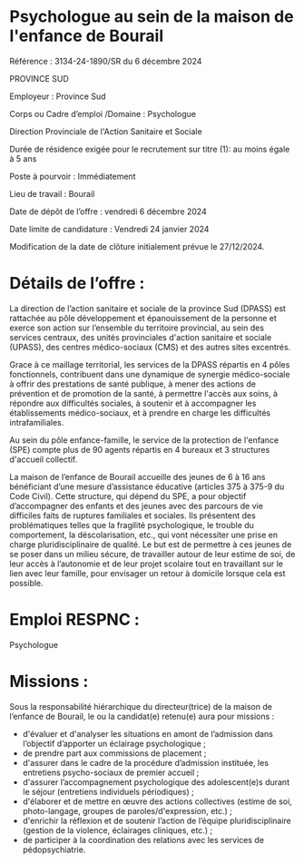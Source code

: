 # Psychologue au sein de la maison de l'enfance de Bourail

Référence : 3134-24-1890/SR du 6 décembre 2024

PROVINCE SUD

Employeur : Province Sud

Corps ou Cadre d’emploi /Domaine : Psychologue

Direction Provinciale de l'Action Sanitaire et Sociale

Durée de résidence exigée pour le recrutement sur titre (1): au moins égale à 5 ans

Poste à pourvoir : Immédiatement

Lieu de travail : Bourail

Date de dépôt de l’offre : vendredi 6 décembre 2024

Date limite de candidature : Vendredi 24 janvier 2024

Modification de la date de clôture initialement prévue le 27/12/2024.

# Détails de l’offre :

La direction de l’action sanitaire et sociale de la province Sud (DPASS) est rattachée au pôle développement et épanouissement de la personne et exerce son action sur l’ensemble du territoire provincial, au sein des services centraux, des unités provinciales d'action sanitaire et sociale (UPASS), des centres médico-sociaux (CMS) et des autres sites excentrés.

Grace à ce maillage territorial, les services de la DPASS répartis en 4 pôles fonctionnels, contribuent dans une dynamique de synergie médico-sociale à offrir des prestations de santé publique, à mener des actions de prévention et de promotion de la santé, à permettre l'accès aux soins, à répondre aux difficultés sociales, à soutenir et à accompagner les établissements médico-sociaux, et à prendre en charge les difficultés intrafamiliales.

Au sein du pôle enfance-famille, le service de la protection de l'enfance (SPE) compte plus de 90 agents répartis en 4 bureaux et 3 structures d'accueil collectif.

La maison de l’enfance de Bourail accueille des jeunes de 6 à 16 ans bénéficiant d’une mesure d’assistance éducative (articles 375 à 375-9 du Code Civil). Cette structure, qui dépend du SPE, a pour objectif d’accompagner des enfants et des jeunes avec des parcours de vie difficiles faits de ruptures familiales et sociales. Ils présentent des problématiques telles que la fragilité psychologique, le trouble du comportement, la déscolarisation, etc., qui vont nécessiter une prise en charge pluridisciplinaire de qualité. Le but est de permettre à ces jeunes de se poser dans un milieu sécure, de travailler autour de leur estime de soi, de leur accès à l’autonomie et de leur projet scolaire tout en travaillant sur le lien avec leur famille, pour envisager un retour à domicile lorsque cela est possible.

# Emploi RESPNC :

Psychologue

# Missions :

Sous la responsabilité hiérarchique du directeur(trice) de la maison de l’enfance de Bourail, le ou la candidat(e) retenu(e) aura pour missions :

- d'évaluer et d'analyser les situations en amont de l’admission dans l’objectif d’apporter un éclairage psychologique ;
- de prendre part aux commissions de placement ;
- d'assurer dans le cadre de la procédure d’admission instituée, les entretiens psycho-sociaux de premier accueil ;
- d'assurer l’accompagnement psychologique des adolescent(e)s durant le séjour (entretiens individuels périodiques) ;
- d'élaborer et de mettre en œuvre des actions collectives (estime de soi, photo-langage, groupes de paroles/d'expression, etc.) ;
- d'enrichir la réflexion et de soutenir l’action de l’équipe pluridisciplinaire (gestion de la violence, éclairages cliniques, etc.) ;
- de participer à la coordination des relations avec les services de pédopsychiatrie.